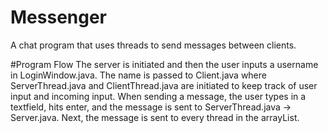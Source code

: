 # Messenger
A chat program that uses threads to send messages between clients. 

#Program Flow
The server is initiated and then the user inputs a username in LoginWindow.java. The name is passed to Client.java where ServerThread.java and ClientThread.java are initiated to keep track of user input and incoming input. When sending a message, the user types in a textfield, hits enter, and the message is sent to ServerThread.java -> Server.java. Next, the message is sent to every thread in the arrayList.
